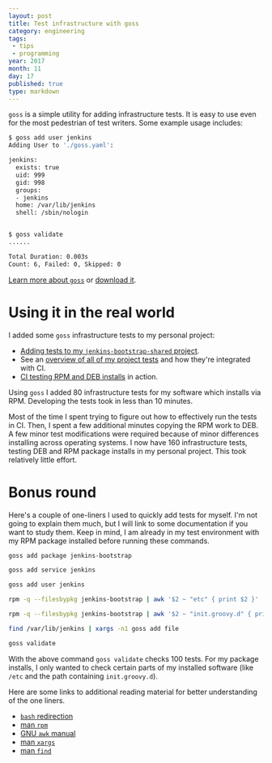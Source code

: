 ```yaml
---
layout: post
title: Test infrastructure with goss
category: engineering
tags:
 - tips
 - programming
year: 2017
month: 11
day: 17
published: true
type: markdown
---
```


`goss` is a simple utility for adding infrastructure tests.  It is easy to use
even for the most pedestrian of test writers.  Some example usage includes:

```bash
$ goss add user jenkins
Adding User to './goss.yaml':

jenkins:
  exists: true
  uid: 999
  gid: 998
  groups:
  - jenkins
  home: /var/lib/jenkins
  shell: /sbin/nologin


$ goss validate
......

Total Duration: 0.003s
Count: 6, Failed: 0, Skipped: 0
```

[Learn more about `goss`][goss] or [download it][dl].

# Using it in the real world

I added some `goss` infrastructure tests to my personal project:

- [Adding tests to my `jenkins-bootstrap-shared` project][commit].
- See an [overview of all of my project tests][tyml] and how they're integrated
  with CI.
- [CI testing RPM and DEB installs][ci] in action.

Using `goss` I added 80 infrastructure tests for my software which installs via
RPM.  Developing the tests took in less than 10 minutes.

Most of the time I spent trying to figure out how to effectively run the tests
in CI. Then, I spent a few additional minutes copying the RPM work to DEB. A few
minor test modifications were required because of minor differences installing
across operating systems.  I now have 160 infrastructure tests, testing DEB and
RPM package installs in my personal project.  This took relatively little
effort.

# Bonus round

Here's a couple of one-liners I used to quickly add tests for myself.  I'm not
going to explain them much, but I will link to some documentation if you want to
study them.  Keep in mind, I am already in my test environment with my RPM
package installed before running these commands.

```bash
goss add package jenkins-bootstrap

goss add service jenkins

goss add user jenkins

rpm -q --filesbypkg jenkins-bootstrap | awk '$2 ~ "etc" { print $2 }' | xargs -n1 goss add file

rpm -q --filesbypkg jenkins-bootstrap | awk '$2 ~ "init.groovy.d" { print $2 }' | xargs -n1 goss add file

find /var/lib/jenkins | xargs -n1 goss add file

goss validate
```

With the above command `goss validate` checks 100 tests.  For my package
installs, I only wanted to check certain parts of my installed software (like
`/etc` and the path containing `init.groovy.d`).

Here are some links to additional reading material for better understanding of
the one liners.

- [`bash` redirection][man-bash-redir]
- [man `rpm`][man-rpm]
- [GNU `awk` manual][man-awk]
- [man `xargs`][man-xargs]
- [man `find`][man-find]


[ci]: https://travis-ci.org/samrocketman/jenkins-bootstrap-shared/builds/303850794
[commit]: https://github.com/samrocketman/jenkins-bootstrap-shared/commit/7b5e325167b40615b53d2e559347d87041d0bd68
[dl]: https://github.com/aelsabbahy/goss/releases
[goss]: https://github.com/aelsabbahy/goss
[man-awk]: https://www.gnu.org/software/gawk/manual/
[man-bash-redir]: https://www.gnu.org/software/bash/manual/html_node/Basic-Shell-Features.html
[man-find]: http://manpages.ubuntu.com/manpages/xenial/man1/find.1.html
[man-rpm]: http://ftp.rpm.org/max-rpm/rpm.8.html
[man-xargs]: http://manpages.ubuntu.com/manpages/xenial/en/man1/xargs.1.html
[tyml]: https://github.com/samrocketman/jenkins-bootstrap-shared/blob/7b5e325167b40615b53d2e559347d87041d0bd68/.travis.yml
